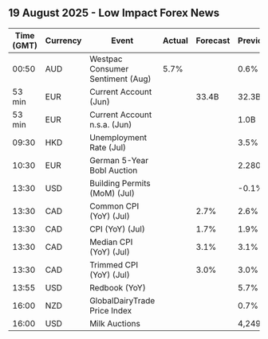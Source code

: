 ## 19 August 2025 - Low Impact Forex News

| Time (GMT) | Currency | Event | Actual | Forecast | Previous |
|------|----------|-------|--------|----------|----------|
| 00:50 | AUD | Westpac Consumer Sentiment (Aug) | 5.7% |  | 0.6% |
| 53 min | EUR | Current Account (Jun) |  | 33.4B | 32.3B |
| 53 min | EUR | Current Account n.s.a. (Jun) |  |  | 1.0B |
| 09:30 | HKD | Unemployment Rate (Jul) |  |  | 3.5% |
| 10:30 | EUR | German 5-Year Bobl Auction |  |  | 2.280% |
| 13:30 | USD | Building Permits (MoM) (Jul) |  |  | -0.1% |
| 13:30 | CAD | Common CPI (YoY) (Jul) |  | 2.7% | 2.6% |
| 13:30 | CAD | CPI (YoY) (Jul) |  | 1.7% | 1.9% |
| 13:30 | CAD | Median CPI (YoY) (Jul) |  | 3.1% | 3.1% |
| 13:30 | CAD | Trimmed CPI (YoY) (Jul) |  | 3.0% | 3.0% |
| 13:55 | USD | Redbook (YoY) |  |  | 5.7% |
| 16:00 | NZD | GlobalDairyTrade Price Index |  |  | 0.7% |
| 16:00 | USD | Milk Auctions |  |  | 4,249.0 |
